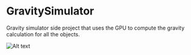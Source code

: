 # GravitySimulator
Gravity simulator side project that uses the GPU to compute the gravity calculation for all the objects.

![Alt text](http://i.imgur.com/L0uOppq.png "Screenshot")
